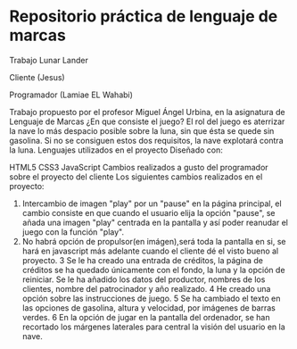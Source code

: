 # Repositorio práctica de lenguaje de marcas

Trabajo Lunar Lander

Cliente (Jesus)

Programador (Lamiae EL Wahabi)  

Trabajo propuesto por el profesor Miguel Ángel Urbina, en la asignatura de Lenguaje de Marcas
¿En que consiste el juego?
El rol del juego es aterrizar la nave lo más despacio posible sobre la luna, sin que ésta se quede sin gasolina. Si no se consiguen estos dos requisitos, la nave explotará contra la luna.
Lenguajes utilizados en el proyecto
Diseñado con:

HTML5
CSS3
JavaScript
Cambios realizados a gusto del programador sobre el proyecto del cliente
Los siguientes cambios realizados en el proyecto:
1. Intercambio de imagen "play" por un "pause" en la página principal, el cambio consiste en que cuando el usuario elija la opción "pause", se añada una imagen "play" centrada en la pantalla y así poder reanudar el juego con la función "play".
2. No habrá opción de propulsor(en imágen),será toda la pantalla en si, se hará en javascript más adelante cuando el cliente dé el visto bueno al proyecto.
3 Se le ha creado una entrada de créditos, la página de créditos se ha quedado únicamente con el fondo, la luna y la opción de reiniciar. Se le ha añadido los datos del productor, nombres de los clientes, nombre del patrocinador y año realizado.
4 He creado una opción sobre las instrucciones de juego.
5 Se ha cambiado el texto en las opciones de gasolina, altura y velocidad, por imágenes de barras verdes.
6 En la opción de jugar en la pantalla del ordenador, se han recortado los márgenes laterales para central la visión del usuario en la nave.
